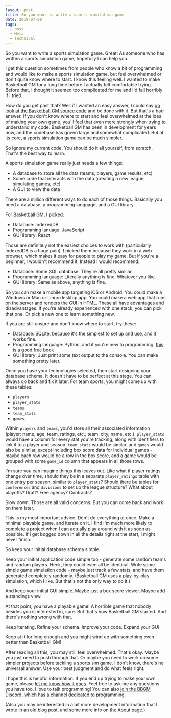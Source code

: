 ```yaml
---
layout: post
title: So you want to write a sports simulation game
date: 2019-07-08
tags:
  - post
  - Meta
  - Technical
---
```


So you want to write a sports simulation game. Great! As someone who has written a sports simulation game, hopefully I can help you.

I get this question sometimes from people who know a bit of programming and would like to make a sports simulation game, but feel overwhelmed or don't quite know where to start. I know this feeling well. I wanted to make Basketball GM for a long time before I actually felt comfortable trying. Before that, I thought it seemed too complicated for me and I'd fail horribly if I tried.

How do you get past that? Well if I wanted an easy answer, I could say [go look at the Basketball GM source code](https://github.com/dumbmatter/gm-games) and be done with it. But that's a bad answer. If you don't know where to start and feel overwhelmed at the idea of making your own game, you'll feel that even more strongly when trying to understand my code. Basketball GM has been in development for years now, and the codebase has grown large and somewhat complicated. But at its core, a sports simulation game can be much simpler.

<!--more-->

So ignore my current code. You should do it all yourself, from scratch. That's the best way to learn.

A sports simulation game really just needs a few things:

- A database to store all the data (teams, players, game results, etc)
- Some code that interacts with the data (creating a new league, simulating games, etc)
- A GUI to view the data

There are a million different ways to do each of those things. Basically you need a database, a programming language, and a GUI library.

For Basketball GM, I picked:

- Database: IndexedDB
- Programming lanuage: JavaScript
- GUI library: React

Those are definitely not the easiest choices to work with (particularly IndexedDB is a huge pain). I picked them because they work in a web browser, which makes it easy for people to play my game. But if you're a beginner, I wouldn't recommend it. Instead I would recommend:

- Database: Some SQL database. They're all pretty similar.
- Programming language: Literally anything is fine. Whatever you like.
- GUI library: Same as above, anything is fine.

So you can make a mobile app targeting iOS or Android. You could make a Windows or Mac or Linux desktop app. You could make a web app that runs on the server and renders the GUI in HTML. These all have advantages and disadvantages. If you're already experienced with one stack, you can pick that one. Or pick a new one to learn something new.

If you are still unsure and don't know where to start, try these:

- Database: SQLite, because it's the simplest to set up and use, and it works fine.
- Programming language: Python, and if you're new to programming, [this is a good free book](https://greenteapress.com/wp/think-python-2e/)
- GUI library: Just print some text output to the console. You can make something pretty later.

Once you have your technologies selected, then start designing your database schema. It doesn't have to be perfect at this stage. You can always go back and fix it later. For team sports, you might come up with these tables:

- `players`
- `player_stats`
- `teams`
- `team_stats`
- `games`

Within `players` and `teams`, you'd store all their associated information (player: name, age, team, ratings, etc.; team: city, name, etc.). `player_stats` would have a column for every stat you're tracking, along with identifiers to link it to a player and season. `team_stats` would be similar. and `games` would also be similar, except including box score data for individual games - maybe each row would be a row in the box score, and a game would be grouped with some `game_id` column that appears in all those rows.

I'm sure you can imagine things this leaves out. Like what if player ratings change over time, should they be in a separate `player_ratings` table with one entry per season, similar to `player_stats`? Should there be tables for `conferences` and `divisions` to set up the league structure? What about playoffs? Draft? Free agency? Contracts?

Slow down. Those are all valid concerns. But you can come back and work on them later.

This is my most important advice. Don't do everything at once. Make a minimal playable game, and iterate on it. I find I'm much more likely to complete a project when I can actually play around with it as soon as possible. If I get bogged down in all the details right at the start, I might never finish.

So keep your initial database schema simple.

Keep your initial application code simple too - generate some random teams and random players. Heck, they could even all be identical. Write some simple game simulation code - maybe just track a few stats, and have them generated completely randomly. (Basketball GM uses a play-by-play simulation, which I like. But that's not the only way to do it.)

And keep your initial GUI simple. Maybe just a box score viewer. Maybe add a standings view.

At that point, you have a playable game! A horrible game that nobody besides you is interested in, sure. But that's how Basketball GM started. And there's nothing wrong with that.

Keep iterating. Refine your schema. Improve your code. Expand your GUI.

Keep at it for long enough and you might wind up with something even better than Basketball GM!

After reading all this, you may still feel overwhelmed. That's okay. Maybe you just need to push through that. Or maybe you need to work on some simpler projects before tackling a sports sim game. I don't know, there's no universal answer. Use your best judgment and do what feels right.

I hope this is helpful information. If you end up trying to make your own game, please [let me know how it goes](/contact/). Feel free to ask me any questions you have too. I love to talk programming! You can also [join the BBGM Discord, which has a channel dedicated to programming](https://discord.gg/P7z3GMf).

(Also you may be interested in a bit more development information that I wrote [in an old blog post](/blog/2013/12/development-history/), and some more info [on the About page](/about/).)
